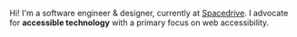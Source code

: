 Hi! I'm a software engineer & designer, currently at [Spacedrive](https://spacedrive.com). I advocate for **accessible technology** with a primary focus on web accessibility.
